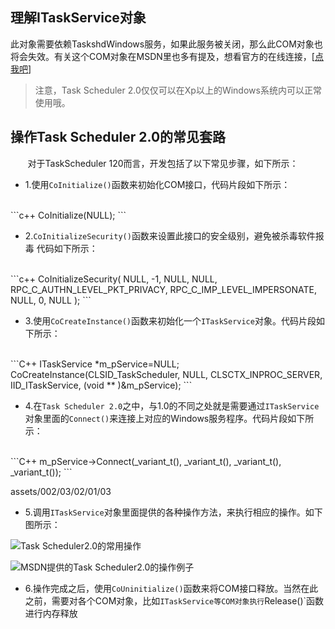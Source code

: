## 理解ITaskService对象
此对象需要依赖TaskshdWindows服务，如果此服务被关闭，那么此COM对象也将会失效。有关这个COM对象在MSDN里也多有提及，想看官方的在线连接，[<a href="http://msdn.microsoft.com/EN-US/library/aa384006(v=VS.85,d=hv.2).aspx" target="blank" >点我吧</a>]

>注意，Task Scheduler 2.0仅仅可以在Xp以上的Windows系统内可以正常使用哦。

## 操作Task Scheduler 2.0的常见套路
&#160;&#160;&#160;&#160;&#160;&#160;
对于TaskScheduler 120而言，开发包括了以下常见步骤，如下所示：

- 1.使用`CoInitialize()`函数来初始化COM接口，代码片段如下所示：
<br>
```c++
CoInitialize(NULL);
```

- 2.`CoInitializeSecurity()`函数来设置此接口的安全级别，避免被杀毒软件报毒
代码如下所示：
<br>
```c++
CoInitializeSecurity(
  NULL,
  -1,
  NULL,
  NULL,
  RPC_C_AUTHN_LEVEL_PKT_PRIVACY,
  RPC_C_IMP_LEVEL_IMPERSONATE,
  NULL,
  0,
  NULL
  );
```

- 3.使用`CoCreateInstance()`函数来初始化一个`ITaskService`对象。代码片段如下所示：
<br>
```C++
ITaskService *m_pService=NULL;
CoCreateInstance(CLSID_TaskScheduler,
		NULL,
		CLSCTX_INPROC_SERVER,
		IID_ITaskService,
		(void ** )&m_pService);
```

- 4.在`Task Scheduler 2.0`之中，与1.0的不同之处就是需要通过`ITaskService`对象里面的`Connect()`来连接上对应的Windows服务程序。代码片段如下所示：
<br>
```C++
m_pService->Connect(_variant_t(), _variant_t(),
		_variant_t(), _variant_t());
```

assets/002/03/02/01/03
- 5.调用`ITaskService`对象里面提供的各种操作方法，来执行相应的操作。如下图所示：

![Task Scheduler2.0的常用操作](assets/002/03/02/01/03/03-cd44aacf.png)

![MSDN提供的Task Scheduler2.0的操作例子](assets/002/03/02/01/03/02-b3d97b9b.png)

- 6.操作完成之后，使用`CoUninitialize()`函数来将COM接口释放。当然在此之前，需要对各个COM对象，比如`ITaskService等COM对象执行`Release()`函数进行内存释放
